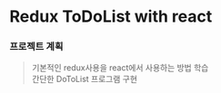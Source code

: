 # Redux ToDoList with react

### 프로젝트 계획

> 기본적인 redux사용을 react에서 사용하는 방법 학습 <br />
> 간단한 DoToList 프로그램 구현
